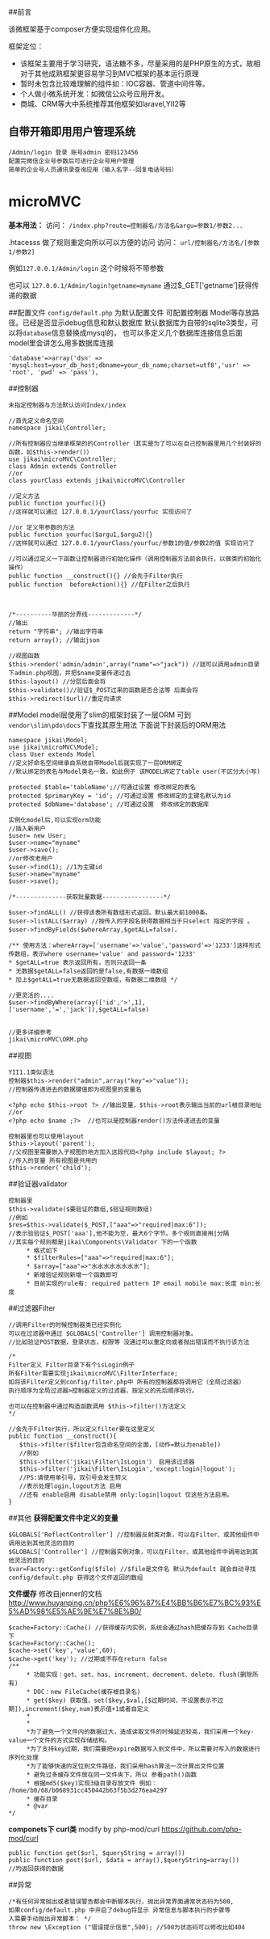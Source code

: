 ##前言

该微框架基于composer方便实现组件化应用。

框架定位：

- 该框架主要用于学习研究，语法糖不多，尽量采用的是PHP原生的方式，故相对于其他成熟框架更容易学习到MVC框架的基本运行原理
- 暂时未包含比较难理解的组件如：IOC容器、管道中间件等。
- 个人做小微系统开发：如微信公众号应用开发。
- 商城、CRM等大中系统推荐其他框架如laravel,YII2等

## 自带开箱即用用户管理系统
```
/Admin/login 登录 账号admin 密码123456
配置完微信企业号参数后可进行企业号用户管理
简单的企业号人员通讯录查询应用（输入名字--回复电话号码）
```

# microMVC
**基本用法：**
访问： `/index.php?route=控制器名/方法名&argu=参数1/参数2...`

.htacesss 做了规则重定向所以可以方便的访问
访问： `url/控制器名/方法名/[参数1/参数2]`

例如`127.0.0.1/Admin/login` 这个时候将不带参数

也可以 `127.0.0.1/Admin/login?getname=myname` 通过$_GET['getname']获得传递的数据

##配置文件
`config/default.php` 为默认配置文件
可配置控制器 Model等存放路径。已经是否显示debug信息和默认数据库
默认数据库为自带的sqlite3类型，可以将`database`信息替换成mysql的，
也可以多定义几个数据库连接信息后面model里会讲怎么用多数据库连接
```
'database'=>array('dsn' => 'mysql:host=your_db_host;dbname=your_db_name;charset=utf8','usr' => 'root', 'pwd' => 'pass'),
```
##控制器
```
未指定控制器与方法默认访问Index/index

//首先定义命名空间
namespace jikai\Controller;

//所有控制器应当继承框架的的Controller（其实是为了可以在自己控制器里用几个封装好的函数，如$this->render()）
use jikai\microMVC\Controller;
class Admin extends Controller
//or
class yourClass extends jikai\microMVC\Controller

//定义方法
public function yourfuc(){}
//这样就可以通过 127.0.0.1/yourClass/yourfuc 实现访问了

//or 定义带参数的方法
public function yourfuc($argu1,$argu2){}
//这样就可以通过 127.0.0.1/yourClass/yourfuc/参数1的值/参数2的值 实现访问了

//可以通过定义一下函数让控制器进行初始化操作（调用控制器方法前会执行，以做类的初始化操作）
public function __construct(){} //会先于Filter执行
public function  beforeAction(){} //在Filter之后执行



/*----------华丽的分界线-------------*/
//输出
return "字符串"; //输出字符串
return array(); //输出json

//视图函数
$this->render('admin/admin',array("name"=>"jack")) //就可以调用admin目录下admin.php视图，并把$name变量传递过去
$this-layout() //分层后面会将
$this->validate()//验证$_POST过来的函数是否合法等 后面会将
$this->redirect($url)//重定向请求

```
##Model
model层使用了slim的框架封装了一层ORM
可到`vendor\slim\pdo\docs`下查找其原生用法
下面说下封装后的ORM用法
```
namespace jikai\Model;
use jikai\microMVC\Model;
class User extends Model
//定义好命名空间继承自系统自带Model后就实现了一层ORM绑定
//默认绑定的表名与Model类名一致，如此例子 该MODEL绑定了table user(不区分大小写)

protected $table='tableName';//可通过设置 修改绑定的表名
protected $primaryKey = 'id'; //可通过设置 修改绑定的主键名默认为id
protected $dbName='database'; //可通过设置  修改绑定的数据库

实例化model后,可以实现orm功能
//插入新用户
$user= new User;
$user->name="myname"
$user->save();
//or修改老用户
$user->find(1); //1为主键id
$user->name="myname"
$user->save();

/*--------------获取批量数据-----------------*/

$user->findALL() //获得该表所有数组形式返回。默认最大前1000条。
$user->listALL($array) //按传入的字段名获得数据相当于只select 指定的字段 。
$user->findByFields($whereArray,$getALL=false)，

/** 使用方法：whereArray=['username'=>'value','password'=>'1233']这样形式传数组，表示where username='value' and password='1233'
* $getALL=true 表示返回所有，否则只返回一条
* 无数据$getALL=false返回的是false,有数据一维数组
* 加上$getALL=true无数据返回空数组，有数据二维数组 */

//更灵活的....
$user->findByWhere(array(['id','>',1],['username','=','jack']),$getALL=false)


//更多详细参考
jikai\microMVC\ORM.php

```

##视图
```
YII1.1类似语法
控制器$this->render("admin",array("key"=>"value"));
//控制器传递进去的数据键值即为视图里的变量名

<?php echo $this->root ?> //输出变量，$this->root表示输出当前的url根目录地址
//or
<?php echo $name ;?>  //也可以是控制器render()方法传递进去的变量

控制器里也可以使用layout
$this->layout('parent');
//父视图里需要嵌入子视图的地方加入这段代码<?php include $layout; ?>
//传入的变量 所有视图是共用的
$this->render('child');

```

##验证器validator
```
控制器里
$this->validate($要验证的数组,$验证规则数组)
//例如
$res=$this->validate($_POST,["aaa"=>"required|max:6"]);
//表示验验证$_POST['aaa'],他不能为空，最大6个字节。多个规则直接用|分隔
//其实每个规则都是jikai\Components\Validator 下的一个函数
     * 格式如下
     * $filterRules=["aaa"=>"required|max:6"];
     * $array=["aaa"=>"水水水水水水水水"];
     * 新增验证规则新增一个函数即可
     * 目前实现的rule有: required pattern IP email mobile max:长度 min:长度
```

##过滤器Filter
```
//调用Filter的时候控制器类已经实例化
可以在过滤器中通过 $GLOBALS['Controller'] 调用控制器对象。
//比如验证POST数据，登录状态，权限等 没通过可以重定向或者抛出错误而不执行该方法

/*
Filter定义 Filter目录下有个isLogin例子
所有Filter需要实现jikai\microMVC\FilterInterface;
如将该Filter定义到config/filter.php中 所有的控制器都将调用它（全局过滤器）
执行顺序为全局过滤器>控制器定义的过滤器，按定义的先后顺序执行。

也可以在控制器中通过构造函数调用 $this->filter()方法定义
*/

//会先于Filter执行，所以定义filter要在这里定义
public function __construct(){
   $this->filter($filter包含命名空间的全面，[动作=默认为enable])
   //例如
   $this->filter('jikai\Filter\IsLogin'） 启用该过滤器
   $this->filter('jikai\Filter\IsLogin','except:login|logout');
   //PS:请使用单引号，双引号会发生转义
   //表示处理login,logout方法 启用
   //还有 enable启用 disable禁用 only:login|logout 仅这些方法启用。
} 

```

##其他
**获得配置文件中定义的变量**
```
$GLOBALS['ReflectController'] //控制器反射类对象，可以在Filter、或其他组件中调用达到其他灵活的目的
$GLOBALS['Controller'] //控制器实例对象，可以在Filter、或其他组件中调用达到其他灵活的目的
$var=Factory::getConfig($file) //$file是文件名 默认为default 就会自动寻找 config/default.php 获得这个文件返回的数组
```
**文件缓存**
修改自jenner的文档
http://www.huyanping.cn/php%E6%96%87%E4%BB%B6%E7%BC%93%E5%AD%98%E5%AE%9E%E7%8E%B0/ 
```
$cache=Factory::Cache() //获得缓存内实例，系统会通过hash把缓存存到 Cache目录下
$cache=Factory::Cache();
$cache->set('key','value',60);
$cache->get('key'); //过期或不存在return false
/**
     * 功能实现：get、set、has、increment、decrement、delete、flush(删除所有)
     * DOC：new FileCache(缓存根目录名)
     * get($key) 获取值，set($key,$val,[$过期时间，不设置表示不过期]),increment($key,num)表示值+1或者自定义
     *
     *
     *为了避免一个文件内的数据过大，造成读取文件的时候延迟较高，我们采用一个key-value一个文件的方式实现存储结构。
     *为了支持key过期，我们需要把expire数据写入到文件中，所以需要对写入的数据进行序列化处理
     *为了能够快速的定位到文件路径，我们采用hash算法一次计算出文件位置
     * 避免过多缓存文件放在同一文件夹下，所以 参看path()函数
     * 根据md5($key)实现3级目录存放文件 例如： /home/b0/68/b068931cc450442b63f5b3d276ea4297
     * 缓存目录
     * @var
*/
```

**componets下 curl类**
modify by php-mod/curl https://github.com/php-mod/curl
```
public function get($url, $queryString = array())
public function post($url, $data = array(),$queryString=array())
//均返回获得的数据

```
##异常
```
/*有任何异常抛出或者错误警告都会中断脚本执行，抛出异常界面通常状态码为500,
如果config/default.php 中开启了debug将显示 异常信息与脚本执行的步骤等
入需要手动抛出异常脚本： */
throw new \Exception ("错误提示信息",500); //500为状态码可以修改比如404
```


